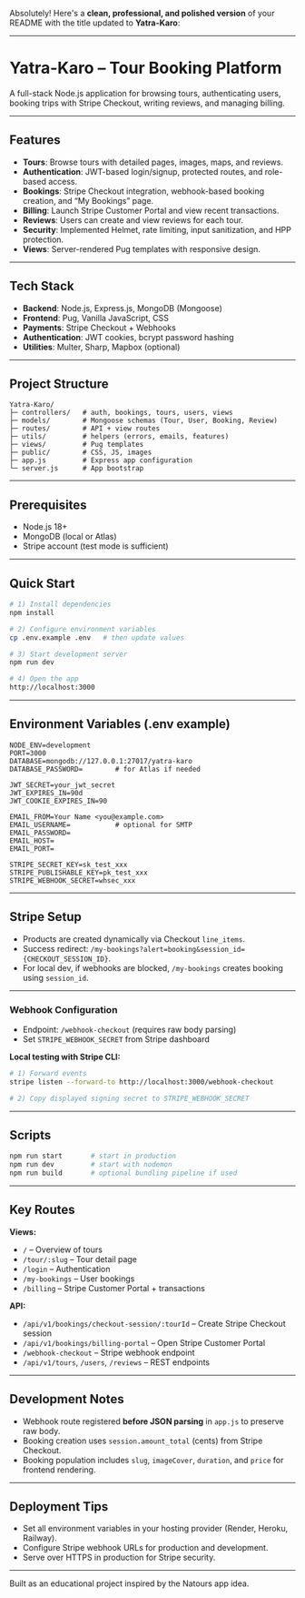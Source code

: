 Absolutely! Here's a **clean, professional, and polished version** of your README with the title updated to **Yatra-Karo**:

---

# Yatra-Karo – Tour Booking Platform

A full-stack Node.js application for browsing tours, authenticating users, booking trips with Stripe Checkout, writing reviews, and managing billing.

---

## **Features**

* **Tours**: Browse tours with detailed pages, images, maps, and reviews.
* **Authentication**: JWT-based login/signup, protected routes, and role-based access.
* **Bookings**: Stripe Checkout integration, webhook-based booking creation, and “My Bookings” page.
* **Billing**: Launch Stripe Customer Portal and view recent transactions.
* **Reviews**: Users can create and view reviews for each tour.
* **Security**: Implemented Helmet, rate limiting, input sanitization, and HPP protection.
* **Views**: Server-rendered Pug templates with responsive design.

---

## **Tech Stack**

* **Backend**: Node.js, Express.js, MongoDB (Mongoose)
* **Frontend**: Pug, Vanilla JavaScript, CSS
* **Payments**: Stripe Checkout + Webhooks
* **Authentication**: JWT cookies, bcrypt password hashing
* **Utilities**: Multer, Sharp, Mapbox (optional)

---

## **Project Structure**

```text
Yatra-Karo/
├─ controllers/   # auth, bookings, tours, users, views
├─ models/        # Mongoose schemas (Tour, User, Booking, Review)
├─ routes/        # API + view routes
├─ utils/         # helpers (errors, emails, features)
├─ views/         # Pug templates
├─ public/        # CSS, JS, images
├─ app.js         # Express app configuration
└─ server.js      # App bootstrap
```

---

## **Prerequisites**

* Node.js 18+
* MongoDB (local or Atlas)
* Stripe account (test mode is sufficient)

---

## **Quick Start**

```bash
# 1) Install dependencies
npm install

# 2) Configure environment variables
cp .env.example .env   # then update values

# 3) Start development server
npm run dev

# 4) Open the app
http://localhost:3000
```

---

## **Environment Variables (.env example)**

```env
NODE_ENV=development
PORT=3000
DATABASE=mongodb://127.0.0.1:27017/yatra-karo
DATABASE_PASSWORD=        # for Atlas if needed

JWT_SECRET=your_jwt_secret
JWT_EXPIRES_IN=90d
JWT_COOKIE_EXPIRES_IN=90

EMAIL_FROM=Your Name <you@example.com>
EMAIL_USERNAME=           # optional for SMTP
EMAIL_PASSWORD=
EMAIL_HOST=
EMAIL_PORT=

STRIPE_SECRET_KEY=sk_test_xxx
STRIPE_PUBLISHABLE_KEY=pk_test_xxx
STRIPE_WEBHOOK_SECRET=whsec_xxx
```

---

## **Stripe Setup**

* Products are created dynamically via Checkout `line_items`.
* Success redirect: `/my-bookings?alert=booking&session_id={CHECKOUT_SESSION_ID}`.
* For local dev, if webhooks are blocked, `/my-bookings` creates booking using `session_id`.

---

### **Webhook Configuration**

* Endpoint: `/webhook-checkout` (requires raw body parsing)
* Set `STRIPE_WEBHOOK_SECRET` from Stripe dashboard

**Local testing with Stripe CLI:**

```bash
# 1) Forward events
stripe listen --forward-to http://localhost:3000/webhook-checkout

# 2) Copy displayed signing secret to STRIPE_WEBHOOK_SECRET
```

---

## **Scripts**

```bash
npm run start       # start in production
npm run dev         # start with nodemon
npm run build       # optional bundling pipeline if used
```

---

## **Key Routes**

**Views:**

* `/` – Overview of tours
* `/tour/:slug` – Tour detail page
* `/login` – Authentication
* `/my-bookings` – User bookings
* `/billing` – Stripe Customer Portal + transactions

**API:**

* `/api/v1/bookings/checkout-session/:tourId` – Create Stripe Checkout session
* `/api/v1/bookings/billing-portal` – Open Stripe Customer Portal
* `/webhook-checkout` – Stripe webhook endpoint
* `/api/v1/tours`, `/users`, `/reviews` – REST endpoints

---

## **Development Notes**

* Webhook route registered **before JSON parsing** in `app.js` to preserve raw body.
* Booking creation uses `session.amount_total` (cents) from Stripe Checkout.
* Booking population includes `slug`, `imageCover`, `duration`, and `price` for frontend rendering.

---

## **Deployment Tips**

* Set all environment variables in your hosting provider (Render, Heroku, Railway).
* Configure Stripe webhook URLs for production and development.
* Serve over HTTPS in production for Stripe security.

---

Built as an educational project inspired by the Natours app idea.


